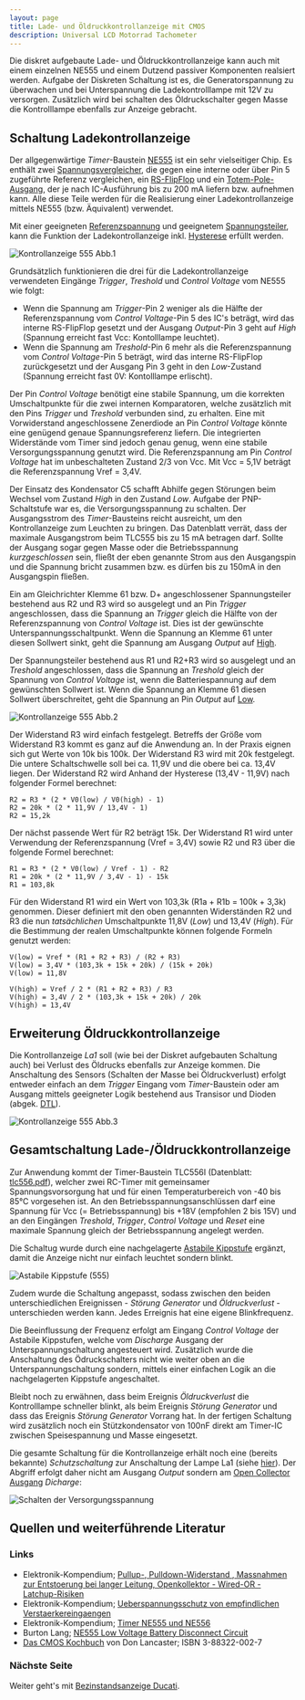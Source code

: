 ```yaml
---
layout: page
title: Lade- und Öldruckkontrollanzeige mit CMOS
description: Universal LCD Motorrad Tachometer
---
```


Die diskret aufgebaute Lade- und Öldruckkontrollanzeige kann auch mit einem einzelnen NE555 und einem Dutzend passiver Komponenten realsiert werden. Aufgabe der Diskreten Schaltung ist es, die Generatorspannung zu überwachen und bei Unterspannung die Ladekontrolllampe mit 12V zu versorgen. Zusätzlich wird bei schalten des Öldruckschalter gegen Masse die Kontrolllampe ebenfalls zur Anzeige gebracht. 

## Schaltung Ladekontrollanzeige
Der allgegenwärtige _Timer_-Baustein [NE555](http://de.wikipedia.org/wiki/NE555) ist ein sehr vielseitiger Chip. Es enthält zwei [Spannungsvergleicher](http://de.wikipedia.org/wiki/Komparator_(Analogtechnik)), die gegen eine interne oder über Pin 5 zugeführte Referenz vergleichen, ein [RS-FlipFlop](http://de.wikipedia.org/wiki/Flipflop#RS-Flipflop) und ein [Totem-Pole-Ausgang](http://de.wikipedia.org/wiki/Totem-Pole-Ausgang), der je nach IC-Ausführung bis zu 200 mA liefern bzw. aufnehmen kann. Alle diese Teile werden für die Realisierung einer Ladekontrollanzeige mittels NE555 (bzw. Äquivalent) verwendet.

Mit einer geeigneten [Referenzspannung](https://de.wikipedia.org/wiki/Referenzspannungsquelle) und geeignetem  [Spannungsteiler](http://de.wikipedia.org/wiki/Spannungsteiler), kann die Funktion der Ladekontrollanzeige inkl. [Hysterese](http://de.wikipedia.org/wiki/Schmitt-Trigger) erfüllt werden. 

![Kontrollanzeige 555 Abb.1](../images/Kontrollanzeige_mit_555_1.png)

Grundsätzlich funktionieren die drei für die Ladekontrollanzeige verwendeten Eingänge _Trigger_, _Treshold_ und _Control Voltage_ vom NE555 wie folgt:
- Wenn die Spannung am _Trigger_-Pin 2 weniger als die Hälfte der Referenzspannung vom _Control Voltage_-Pin 5 des IC's beträgt, wird das interne RS-FlipFlop gesetzt und der Ausgang _Output_-Pin 3 geht auf _High_ (Spannung erreicht fast Vcc: Kontolllampe leuchtet).
- Wenn die Spannung am _Treshold_-Pin 6 mehr als die Referenzspannung vom _Control Voltage_-Pin 5 beträgt, wird das interne RS-FlipFlop zurückgesetzt und der Ausgang Pin 3 geht in den _Low_-Zustand (Spannung erreicht fast 0V: Kontolllampe erlischt).

Der Pin _Control Voltage_ benötigt eine stabile Spannung, um die korrekten Umschaltpunkte für die zwei internen Komparatoren, welche zusätzlich mit den Pins _Trigger_ und _Treshold_ verbunden sind, zu erhalten. Eine mit Vorwiderstand angeschlossene Zenerdiode an Pin _Control Voltage_ könnte eine genügend genaue Spannungsreferenz liefern. Die integrierten Widerstände vom Timer sind jedoch genau genug, wenn eine stabile Versorgungsspannung genutzt wird. Die Referenzspannung am Pin _Control Voltage_ hat im unbeschalteten Zustand 2/3 von Vcc. Mit Vcc = 5,1V beträgt die Referenzspannung Vref = 3,4V.

Der Einsatz des Kondensator C5 schafft Abhilfe gegen Störungen beim Wechsel vom Zustand _High_ in den Zustand _Low_. Aufgabe der PNP-Schaltstufe war es, die Versorgungsspannung zu schalten. Der Ausgangsstrom des _Timer_-Bausteins reicht ausreicht, um den Kontrollanzeige zum Leuchten zu bringen. Das Datenblatt verrät, dass der maximale Ausgangstrom beim TLC555 bis zu 15 mA betragen darf. Sollte der Ausgang sogar gegen Masse oder die Betriebsspannung _kurzgeschlossen_ sein, fließt der eben genannte Strom aus den Ausgangspin und die Spannung bricht zusammen bzw. es dürfen bis zu 150mA in den Ausgangspin fließen. 

Ein am Gleichrichter Klemme 61 bzw. D+ angeschlossener Spannungsteiler bestehend aus R2 und R3 wird so ausgelegt und an Pin _Trigger_ angeschlossen, dass die Spannung an _Trigger_ gleich die Hälfte von der Referenzspannung von _Control Voltage_ ist. Dies ist der gewünschte Unterspannungsschaltpunkt. Wenn die Spannung an Klemme 61 unter diesen Sollwert sinkt, geht die Spannung am Ausgang _Output_ auf [High](http://de.wikipedia.org/wiki/Logikpegel).

Der Spannungsteiler bestehend aus R1 und R2+R3 wird so ausgelegt und an _Treshold_ angeschlossen, dass die Spannung an _Treshold_ gleich der Spannung von _Control Voltage_ ist, wenn die Batteriespannung auf dem gewünschten Sollwert ist. Wenn die Spannung an Klemme 61 diesen Sollwert überschreitet, geht die Spannung an Pin  _Output_ auf [Low](http://de.wikipedia.org/wiki/Logikpegel).

![Kontrollanzeige 555 Abb.2](../images/Kontrollanzeige_mit_555_2.png)

Der Widerstand R3 wird einfach festgelegt. Betreffs der Größe vom Widerstand R3 kommt es ganz auf die Anwendung an. In der Praxis eignen sich gut Werte von 10k bis 100k. Der Widerstand R3 wird mit 20k festgelegt. Die untere Schaltschwelle soll bei ca. 11,9V und die obere bei ca. 13,4V liegen. Der Widerstand R2 wird Anhand der Hysterese (13,4V - 11,9V) nach folgender Formel berechnet:

    R2 = R3 * (2 * V0(low) / V0(high) - 1)
    R2 = 20k * (2 * 11,9V / 13,4V - 1)
    R2 = 15,2k

Der nächst passende Wert für R2 beträgt 15k. Der Widerstand R1 wird unter Verwendung der Referenzspannung (Vref = 3,4V) sowie R2 und R3 über die folgende Formel berechnet:

    R1 = R3 * (2 * V0(low) / Vref - 1) - R2
    R1 = 20k * (2 * 11,9V / 3,4V - 1) - 15k
    R1 = 103,8k

Für den Widerstand R1 wird ein Wert von 103,3k (R1a + R1b = 100k + 3,3k) genommen. Dieser definiert mit den oben genannten Widerständen R2 und R3 die nun _tatsächlichen_ Umschaltpunkte 11,8V (_Low_) und 13,4V (_High_). Für die Bestimmung der realen Umschaltpunkte können folgende Formeln genutzt werden:

    V(low) = Vref * (R1 + R2 + R3) / (R2 + R3)
    V(low) = 3,4V * (103,3k + 15k + 20k) / (15k + 20k)
    V(low) = 11,8V

    V(high) = Vref / 2 * (R1 + R2 + R3) / R3
    V(high) = 3,4V / 2 * (103,3k + 15k + 20k) / 20k
    V(high) = 13,4V

## Erweiterung Öldruckkontrollanzeige
Die Kontrollanzeige _La1_ soll (wie bei der Diskret aufgebauten Schaltung auch) bei Verlust des Öldrucks ebenfalls zur Anzeige kommen. Die Anschaltung des Sensors (Schalten der Masse bei Öldruckverlust) erfolgt entweder einfach an dem _Trigger_ Eingang vom _Timer_-Baustein oder am Ausgang mittels geeigneter Logik bestehend aus Transisor und Dioden (abgek. [DTL](http://de.wikipedia.org/wiki/Diode-Transistor-Logik)).

![Kontrollanzeige 555 Abb.3](../images/Kontrollanzeige_mit_555_3.png)

## Gesamtschaltung Lade-/Öldruckkontrollanzeige
Zur Anwendung kommt der Timer-Baustein TLC556I (Datenblatt: [tlc556.pdf](http://www.ti.com/lit/gpn/tlc556)), welcher zwei RC-Timer mit gemeinsamer Spannungsvorsorgung hat und für einen Temperaturbereich von -40 bis 85°C vorgesehen ist. An den Betriebsspannungsanschlüssen darf eine Spannung für Vcc (= Betriebsspannung) bis +18V (empfohlen 2 bis 15V) und an den Eingängen _Treshold_, _Trigger_, _Control Voltage_ und _Reset_ eine maximale Spannung gleich der Betriebsspannung angelegt werden. 

Die Schaltug wurde durch eine nachgelagerte [Astabile Kippstufe](http://de.wikipedia.org/wiki/Multivibrator#Astabiler_Multivibrator_mit_NE555) ergänzt, damit die Anzeige nicht nur einfach leuchtet sondern blinkt.

![Astabile Kippstufe (555)](../images/Astabile_Kippstufe_555.png)

Zudem wurde die Schaltung angepasst, sodass zwischen den beiden unterschiedlichen Ereignissen - _Störung Generator_ und _Öldruckverlust_ - unterschieden werden kann. Jedes Erreignis hat eine eigene Blinkfrequenz.

Die Beeinflussung der Frequenz erfolgt am Eingang _Control Voltage_ der Astabile Kippstufen, welche vom _Discharge_ Ausgang der Unterspannungschaltung angesteuert wird. Zusätzlich wurde die Anschaltung des Ödruckschalters nicht wie weiter oben an die Unterspannungschaltung sondern, mittels einer einfachen Logik an die nachgelagerten Kippstufe angeschaltet. 

Bleibt noch zu erwähnen, dass beim Ereignis _Öldruckverlust_ die Kontrolllampe schneller blinkt, als beim Ereignis _Störung Generator_ und dass das Ereignis _Störung Generator_ Vorrang hat. In der fertigen Schaltung wird zusätzlich noch ein Stützkondensator von 100nF direkt am Timer-IC zwischen Speisespannung und Masse eingesetzt.

Die gesamte Schaltung für die Kontrollanzeige erhält noch eine (bereits bekannte) _Schutzschaltung_ zur Anschaltung der Lampe La1 (siehe [hier](kontrollanzeige_1.html)). Der Abgriff erfolgt daher nicht am Ausgang _Output_ sondern am [Open Collector Ausgang](http://de.wikipedia.org/wiki/Open-Collector-Ausgang) _Dicharge_:

![Schalten der Versorgungsspannung](../images/Schalten_der_Versorgungsspannung_3.png)

## Quellen und weiterführende Literatur

### Links
- Elektronik-Kompendium; [Pullup-, Pulldown-Widerstand , Massnahmen zur Entstoerung bei langer Leitung, Openkollektor - Wired-OR - Latchup-Risiken](http://www.elektronik-kompendium.de/public/schaerer/pullr.htm)
- Elektronik-Kompendium; [Ueberspannungsschutz von empfindlichen Verstaerkereingaengen](http://www.elektronik-kompendium.de/public/schaerer/ovprot.htm)
- Elektronik-Kompendium; [Timer NE555 und NE556](https://www.elektronik-kompendium.de/sites/bau/0206115.htm)
- Burton Lang; [NE555 Low Voltage Battery Disconnect Circuit](http://www.gorum.ca/lvdisc.html)
- [Das CMOS Kochbuch](https://www.amazon.de/Das-CMOS-Kochbuch-Don-Lancaster/dp/3883220027) von Don Lancaster; ISBN 3-88322-002-7

### Nächste Seite
Weiter geht's mit [Bezinstandsanzeige Ducati](benzinstandsanzeige.html).
